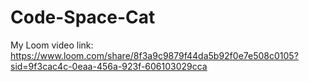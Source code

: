 # Code-Space-Cat
My Loom video link:
https://www.loom.com/share/8f3a9c9879f44da5b92f0e7e508c0105?sid=9f3cac4c-0eaa-456a-923f-606103029cca 
